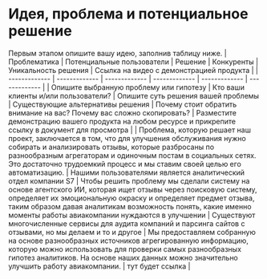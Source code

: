 # Идея, проблема и потенциальное решение

Первым этапом опишите вашу идею, заполнив таблицу ниже. 
| Проблематика | Потенциальные пользователи | Решение | Конкуренты | Уникальность решения | Ссылка на видео с демонстрацией продукта |
| ------------- | ------------- | ------------- | ------------- | ------------- |  ------------- |
| Опишите выбранную проблему или гипотезу | Кто ваши клиенты и/или пользователи?  | Опишите суть решения вашей проблемы | Существующие альтернативы решения | Почему стоит обратить внимание на вас? Почему вас сложно скопировать? | Разместите демонстрацию вашего продукта на любом ресурсе и прикрепите ссылку в документ для просмотра | 
| Проблема, которую решает наш проект, заключается в том, что для улучшения обслуживания нужно собирать и анализировать отзывы, которые разбросаны по разнообразным агрегаторам и одиночным постам в социальных сетях. Это достаточно трудоемкий процесс и мы ставим своей целью его автоматизацию. | Нашими пользователями является аналитический отдел компании S7 | Чтобы решить проблему мы сделали систему на основе агентского ИИ, которая ищет отзывы через поисковую систему, определяет их эмоциональную окраску и определяет предмет отзыва, таким образом давая аналитикам возможность понять, какие именно моменты работы авиакомпании нуждаются в улучшении | Существуют многочисленные сервисы для аудита компаний и парсинга сайтов с отзывами, но мы делаем и то и другое | Мы предоставляем собранную на основе разнообразных источников агрегированную информацию, которую можно использовать для проверки самых разнообразных гипотез аналитиков. На основе наших данных можно значительно улучшить работу авиакомпании. | тут будет ссылка |
